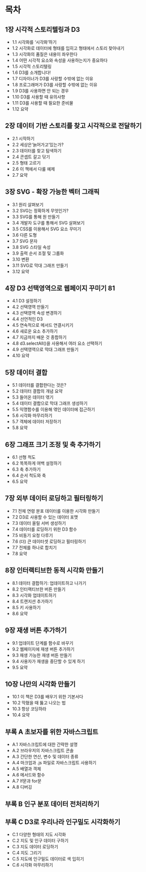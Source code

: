 목차
===

## 1장 시각적 스토리텔링과 D3 
- 1.1 시각화를 ‘시각화’하기
- 1.2 시각화로 데이터에 형태를 입히고 형태에서 스토리 찾아내기
- 1.3 시각화의 품질은 내용이 좌우한다
- 1.4 어떤 시각적 요소와 속성을 사용하는지가 중요하다
- 1.5 시각적 스토리텔링
- 1.6 D3를 소개합니다!
- 1.7 디자이너가 D3를 사랑할 수밖에 없는 이유
- 1.8 프로그래머가 D3를 사랑할 수밖에 없는 이유
- 1.9 D3를 사용하면 안 되는 경우
- 1.10 D3를 사용할 때 유의사항
- 1.11 D3를 사용할 때 필요한 준비물
- 1.12 요약

## 2장 데이터 기반 스토리를 찾고 시각적으로 전달하기
- 2.1 시작하기
- 2.2 세상은‘늙어가고’있는가?
- 2.3 데이터를 찾고 탐색하기
- 2.4 콘셉트 갈고 닦기
- 2.5 형태 고르기
- 2.6 이 책에서 다룰 예제
- 2.7 요약

## 3장 SVG - 확장 가능한 벡터 그래픽 
- 3.1 원리 살펴보기
- 3.2 SVG는 정확하게 무엇인가? 
- 3.3 SVG를 통해 원 만들기
- 3.4 개발자 도구를 통해서 SVG 살펴보기
- 3.5 CSS를 이용해서 SVG 요소 꾸미기
- 3.6 다른 도형
- 3.7 SVG 문자
- 3.8 SVG 스타일 속성
- 3.9 출력 순서 조절 및 그룹화
- 3.10 변환
- 3.11 SVG로 막대 그래프 만들기
- 3.12 요약

## 4장 D3 선택영역으로 웹페이지 꾸미기 81
- 4.1 D3 설정하기
- 4.2 선택영역 만들기
- 4.3 선택영역 속성 변경하기
- 4.4 선언적인 D3
- 4.5 연속적으로 메서드 연결시키기
- 4.6 새로운 요소 추가하기
- 4.7 지금까지 배운 것 종합하기
- 4.8 d3.selectAll()을 사용해서 여러 요소 선택하기
- 4.9 선택영역으로 막대 그래프 만들기
- 4.10 요약

## 5장 데이터 결합 
- 5.1 데이터를 결합한다는 것은?
- 5.2 데이터 결합의 개념 요약
- 5.3 들어온 데이터 엮기
- 5.4 데이터 결합으로 막대 그래프 생성하기
- 5.5 익명함수를 이용해 엮인 데이터에 접근하기
- 5.6 시각화 마무리하기
- 5.7 객체에 데이터 저장하기
- 5.8 요약

## 6장 그래프 크기 조정 및 축 추가하기
- 6.1 선형 척도
- 6.2 똑똑하게 여백 설정하기
- 6.3 축 추가하기
- 6.4 순서 척도와 축
- 6.5 요약

## 7장 외부 데이터 로딩하고 필터링하기
- 7.1 전체 연령 분포 데이터를 이용한 시각화 만들기
- 7.2 D3로 사용할 수 있는 데이터 포맷
- 7.3 데이터 올릴 서버 생성하기
- 7.4 데이터를 로딩하기 위한 D3 함수
- 7.5 비동기 요청 다루기
- 7.6 (더) 큰 데이터셋 로딩하고 필터링하기
- 7.7 전체를 하나로 합치기
- 7.8 요약

## 8장 인터랙티브한 동적 시각화 만들기
- 8.1 데이터 결합하기: 업데이트하고 나가기
- 8.2 인터랙티브한 버튼 만들기
- 8.3 시각화 업데이트하기
- 8.4 트랜지션 추가하기
- 8.5 키 사용하기
- 8.6 요약

## 9장 재생 버튼 추가하기 
- 9.1 업데이트 단계를 함수로 바꾸기
- 9.2 웹페이지에 재생 버튼 추가하기
- 9.3 재생 가능한 재생 버튼 만들기
- 9.4 사용자가 재생을 중단할 수 있게 하기
- 9.5 요약

## 10장 나만의 시각화 만들기 
- 10.1 이 책은 D3를 배우기 위한 기본서다
- 10.2 막혔을 때 뚫고 나오는 법
- 10.3 항상 코딩하라
- 10.4 요약

## 부록 A 초보자를 위한 자바스크립트 
- A.1 자바스크립트에 대한 간략한 설명
- A.2 브라우저의 자바스크립트 콘솔
- A.3 간단한 연산, 변수 및 데이터 종류
- A.4 마크업과 .js 파일로 자바스크립트 사용하기
- A.5 배열과 객체
- A.6 메서드와 함수
- A.7 If문과 for문
- A.8 디버깅

## 부록 B 인구 분포 데이터 전처리하기 

## 부록 C D3로 우리나라 인구밀도 시각화하기 
- C.1 다양한 형태의 지도 시각화
- C.2 지도 및 인구 데이터 구하기
- C.3 지도 데이터 로딩하기
- C.4 지도 그리기
- C.5 지도에 인구밀도 데이터로 색 입히기
- C.6 시각화 마무리하기
